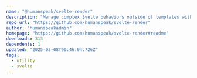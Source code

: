 ```yaml
---
name: "@humanspeak/svelte-render"
description: "Manage complex Svelte behaviors outside of templates with full type safety"
repo_url: "https://github.com/humanspeak/svelte-render"
author: "humanspeakadmin"
homepage: "https://github.com/humanspeak/svelte-render#readme"
downloads: 313
dependents: 1
updated: "2025-03-08T00:46:04.726Z"
tags: 
  - utility
  - svelte
---
```

